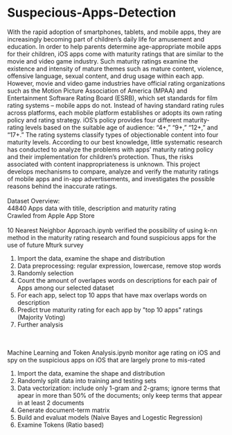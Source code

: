 # Suspecious-Apps-Detection
With the rapid adoption of smartphones, tablets, and mobile apps, they are increasingly becoming part of children’s daily life for amusement and education. In order to help parents determine age-appropriate mobile apps for their children, iOS apps come with maturity ratings that are similar to the movie and video game industry. Such maturity ratings examine the existence and intensity of mature themes such as mature content, violence, offensive language, sexual content, and drug usage within each app. However, movie and video game industries have official rating organizations such as the Motion Picture Association of America (MPAA) and Entertainment Software Rating Board (ESRB), which set standards for film rating systems – mobile apps do not. Instead of having standard rating rules across platforms, each mobile platform establishes or adopts its own rating policy and rating strategy. iOS’s policy provides four different maturity-rating levels based on the suitable age of audience: “4+,” “9+,” “12+,” and “17+.” The rating systems classify types of objectionable content into four maturity levels. According to our best knowledge, little systematic research has conducted to analyze the problems with apps’ maturity rating policy and their implementation for children’s protection. Thus, the risks associated with content inappropriateness is unknown. This project develops mechanisms to compare, analyze and verify the maturity ratings of mobile apps and in-app advertisements, and investigates the possible reasons behind the inaccurate ratings.
<br /><br />Dataset Overview:<br />
44840 Apps data with titile, description and maturity rating<br />
Crawled from Apple App Store
<br /><br />10 Nearest Neighbor Approach.ipynb verified the possibility of using k-nn method in the maturity rating research and found suspicious apps for the use of future Mturk survey

1. Import the data, examine the shape and distribution
2. Data preprocessing: regular expression, lowercase, remove stop words
3. Randomly selection
4. Count the amount of overlapes words on descriptions for each pair of Apps among our selected dataset
5. For each app, select top 10 apps that have max overlaps words on description
6. Predict true maturity rating for each app by "top 10 apps" ratings (Majority Voting)
7. Further analysis

<br /><br />Machine Learning and Token Analysis.ipynb monitor age rating on iOS and spy on the suspicious apps on iOS that are largely prone to mis-rated


1. Import the data, examine the shape and distribution
2. Randomly split data into training and testing sets
3. Data vectorization: include only 1-gram and 2-grams; ignore terms that apear in more than 50% of the documents; only keep terms that appear in at least 2 documents
4. Generate document-term matrix
5. Build and evaluat models (Naive Bayes and Logestic Regression)
6. Examine Tokens (Ratio based)
